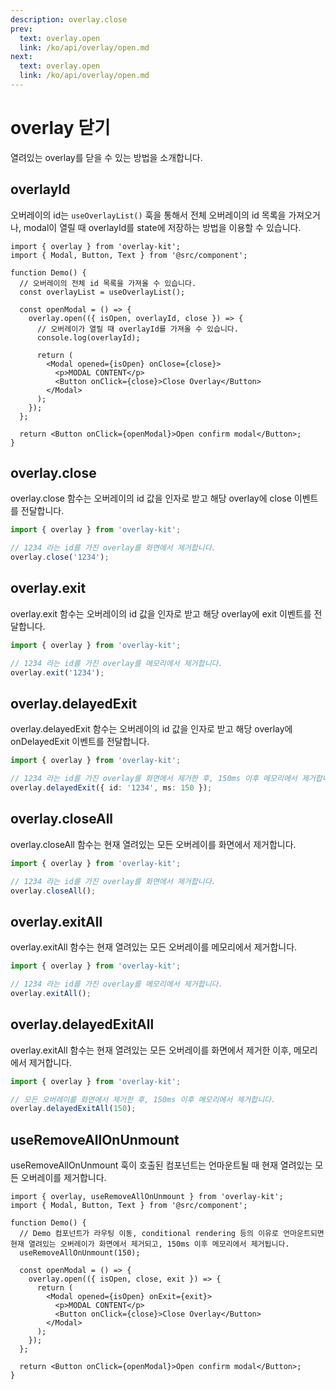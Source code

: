 ```yaml
---
description: overlay.close
prev:
  text: overlay.open
  link: /ko/api/overlay/open.md
next:
  text: overlay.open
  link: /ko/api/overlay/open.md
---
```


# overlay 닫기

열려있는 overlay를 닫을 수 있는 방법을 소개합니다.

## overlayId

오버레이의 id는 `useOverlayList()` 훅을 통해서 전체 오버레이의 id 목록을 가져오거나, modal이 열릴 때 overlayId를 state에 저장하는 방법을 이용할 수 있습니다.

```tsx
import { overlay } from 'overlay-kit';
import { Modal, Button, Text } from '@src/component';

function Demo() {
  // 오버레이의 전체 id 목록을 가져올 수 있습니다.
  const overlayList = useOverlayList();

  const openModal = () => {
    overlay.open(({ isOpen, overlayId, close }) => {
      // 오버레이가 열릴 때 overlayId를 가져올 수 있습니다.
      console.log(overlayId);

      return (
        <Modal opened={isOpen} onClose={close}>
          <p>MODAL CONTENT</p>
          <Button onClick={close}>Close Overlay</Button>
        </Modal>
      );
    });
  };

  return <Button onClick={openModal}>Open confirm modal</Button>;
}
```

## overlay.close

overlay.close 함수는 오버레이의 id 값을 인자로 받고 해당 overlay에 close 이벤트를 전달합니다.

```ts
import { overlay } from 'overlay-kit';

// 1234 라는 id를 가진 overlay를 화면에서 제거합니다.
overlay.close('1234');
```

## overlay.exit

overlay.exit 함수는 오버레이의 id 값을 인자로 받고 해당 overlay에 exit 이벤트를 전달합니다.

```ts
import { overlay } from 'overlay-kit';

// 1234 라는 id를 가진 overlay를 메모리에서 제거합니다.
overlay.exit('1234');
```

## overlay.delayedExit

overlay.delayedExit 함수는 오버레이의 id 값을 인자로 받고 해당 overlay에 onDelayedExit 이벤트를 전달합니다.

```ts
import { overlay } from 'overlay-kit';

// 1234 라는 id를 가진 overlay를 화면에서 제거한 후, 150ms 이후 메모리에서 제거합니다.
overlay.delayedExit({ id: '1234', ms: 150 });
```

## overlay.closeAll

overlay.closeAll 함수는 현재 열려있는 모든 오버레이를 화면에서 제거합니다.

```ts
import { overlay } from 'overlay-kit';

// 1234 라는 id를 가진 overlay를 화면에서 제거합니다.
overlay.closeAll();
```

## overlay.exitAll

overlay.exitAll 함수는 현재 열려있는 모든 오버레이를 메모리에서 제거합니다.

```ts
import { overlay } from 'overlay-kit';

// 1234 라는 id를 가진 overlay를 메모리에서 제거합니다.
overlay.exitAll();
```

## overlay.delayedExitAll

overlay.exitAll 함수는 현재 열려있는 모든 오버레이를 화면에서 제거한 이후, 메모리에서 제거합니다.

```ts
import { overlay } from 'overlay-kit';

// 모든 오버레이를 화면에서 제거한 후, 150ms 이후 메모리에서 제거합니다.
overlay.delayedExitAll(150);
```

## useRemoveAllOnUnmount

useRemoveAllOnUnmount 훅이 호출된 컴포넌트는 언마운트될 때 현재 열려있는 모든 오버레이를 제거합니다.

```tsx
import { overlay, useRemoveAllOnUnmount } from 'overlay-kit';
import { Modal, Button, Text } from '@src/component';

function Demo() {
  // Demo 컴포넌트가 라우팅 이동, conditional rendering 등의 이유로 언마운트되면 현재 열려있는 오버레이가 화면에서 제거되고, 150ms 이후 메모리에서 제거됩니다.
  useRemoveAllOnUnmount(150);

  const openModal = () => {
    overlay.open(({ isOpen, close, exit }) => {
      return (
        <Modal opened={isOpen} onExit={exit}>
          <p>MODAL CONTENT</p>
          <Button onClick={close}>Close Overlay</Button>
        </Modal>
      );
    });
  };

  return <Button onClick={openModal}>Open confirm modal</Button>;
}
```
